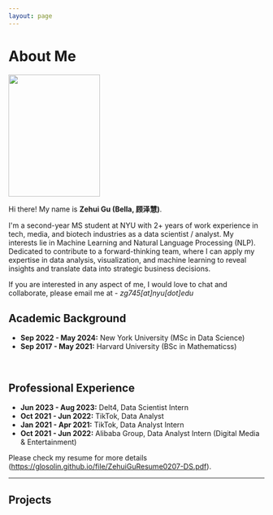 ```yaml
---
layout: page
---
```


# About Me

<img src="https://glosolin.github.io/profile.jpg" class="floatpic" width="180" height="240">

Hi there! My name is **Zehui Gu (Bella, 顾泽慧)**.

I'm a second-year MS student at NYU with 2+ years of work experience in tech, media, and biotech industries as a data scientist / analyst. My interests lie in  Machine Learning and Natural Language Processing (NLP). Dedicated to contribute to a forward-thinking team, where I can apply my expertise in data analysis, visualization, and machine learning to reveal insights and translate data into strategic business decisions. 

If you are interested in any aspect of me, I would love to chat and collaborate, please email me at - *zg745[at]nyu[dot]edu*

## Academic Background

- **Sep 2022 - May 2024:** New York University (MSc in Data Science)
- **Sep 2017 - May 2021:** Harvard University (BSc in Mathematicss)

<br>

## Professional Experience

- **Jun 2023 - Aug 2023:** Delt4, Data Scientist Intern
- **Oct 2021 - Jun 2022:** TikTok, Data Analyst
- **Jan 2021 - Apr 2021:** TikTok, Data Analyst Intern
- **Oct 2021 - Jun 2022:** Alibaba Group, Data Analyst Intern (Digital Media & Entertainment)

Please check my resume for more details (https://glosolin.github.io/file/ZehuiGuResume0207-DS.pdf). 

---

## Projects

<!-- - Internet of Everything (IoE)
- Industrial Automation
- Network and Cybersecurity
- Applied Machine Learning
- [My latest research proposal](https://caihanlin.com/file/proposal-2023.pdf) 🔗

My current research focuses on practical problems that artificial intelligence faces in real life. My interests are on the **Machine Learning** and its applications in **Industrial IoT**. In a word, advanced technologies like ML and IoT positively influence the life of everybody.  I wish to devote my talent to this meaningful cause and bring well-being to society. -->
